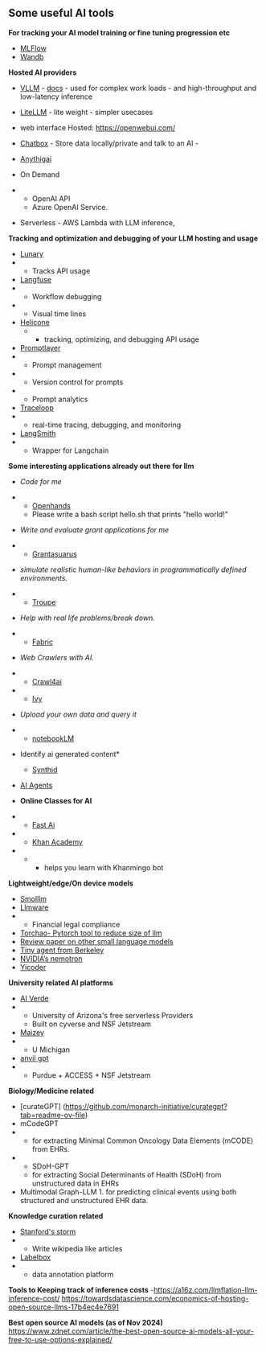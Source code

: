 ## Some useful AI tools
**For tracking your AI model training or fine tuning progression etc**
- [MLFlow](https://mlflow.org/)
- [Wandb](https://wandb.ai/home)

**Hosted AI providers**

- [VLLM](https://github.com/vllm-project/vllm)
        - [docs](https://docs.vllm.ai/en/latest/#)
            - used for complex work loads
            - and high-throughput and low-latency inference
- [LiteLLM](https://docs.litellm.ai/docs/)
        - lite weight
        - simpler usecases
- web interface Hosted: <https://openwebui.com/>
- [Chatbox](<https://github.com/Bin-Huang/chatbox/>)
        - Store data locally/private and talk to an AI
        - 
- [Anythigai](https://docs.anythingllm.com/)

- On Demand
- - OpenAI API
  - Azure OpenAI Service.
- Serverless
        - AWS Lambda with LLM inference,

**Tracking and optimization and debugging of your LLM hosting and usage**

- [Lunary](https://lunary.ai/)
- -  Tracks API usage
- [Langfuse](https://github.com/langfuse/langfuse)
- - Workflow debugging
- - Visual time lines
- [Helicone](https://www.helicone.ai/)
    - - tracking, optimizing, and debugging API usage
- [Promptlayer](https://www.promptlayer.com/)
- - Prompt management
- - Version control for prompts
- - Prompt analytics
- [Traceloop](https://www.traceloop.com/)
- - real-time tracing, debugging, and monitoring
- [LangSmith](https://www.langchain.com/langsmith)
- - Wrapper for Langchain
         
**Some interesting applications already out there for llm**
- *Code for me*
- - [Openhands](https://docs.all-hands.dev/modules/usage/getting-started)
  - Please write a bash script hello.sh that prints "hello world!"
- *Write and evaluate grant applications for me*
- - [Grantasuarus](https://sc.edu/about/offices_and_divisions/research/news_and_pubs/news/2024/20241009_AI_Roadmap_Launch.php)
- *simulate realistic human-like behaviors in programmatically defined environments.*
- - [Troupe](https://github.com/microsoft/TinyTroupe)
- *Help with real life problems/break down*.  
- - [Fabric](https://github.com/danielmiessler/fabric)
               

- *Web Crawlers with AI.*
- - [Crawl4ai](https://github.com/unclecode/crawl4ai)
- - [Ivy](https://ivy.ai/ai-web-crawler)

- *Upload your own data and query it*
- - [notebookLM](https://notebooklm.google.com/?authuser=1&original_referer=https:%2F%2Fduckduckgo.com%23)

- Identify ai generated content*
    - [Synthid](https://deepmind.google/technologies/synthid/)
- [AI Agents](https://lilianweng.github.io/posts/2023-06-23-agent/)


- **Online Classes for AI** 
- - [Fast Ai](https://www.fast.ai/)
- - [Khan Academy](https://www.khanacademy.org)
- - - helps you learn with Khanmingo bot

**Lightweight/edge/On device models**
- [Smolllm](https://huggingface.co/HuggingFaceTB/SmolLM2-1.7B-Instruct)
- [Llmware](https://llmware.ai/)
- - Financial legal compliance
- [Torchao- Pytorch tool to reduce size of llm](https://pytorch.org/blog/pytorch-native-architecture-optimization/)
- [Review paper on other small language models](https://arxiv.org/abs/2409.15790)
- [Tiny agent from Berkeley](https://huggingface.co/squeeze-ai-lab/TinyAgent-ToolRAG)
- [NVIDIA’s nemotron](https://www.marktechpost.com/2024/09/14/nvidia-open-sources-nemotron-mini-4b-instruct-a-4096-token-capacity-small-language-model-designed-for-roleplaying-function-calling-and-efficient-on-device-deployment-with-32-attention-heads-and-9/)
- [Yicoder](https://github.com/01-ai/Yi-Coder)

**University related AI platforms**
- [AI Verde](https://chat.openai.com/)
- - University of Arizona's free serverless Providers
  - Built on cyverse and NSF Jetstream
- [Maizey](https://www.youtube.com/watch?v=Lkyy1cvQiKA)
- - U Michigan
- [anvil gpt](https://www.rcac.purdue.edu/knowledge/anvil/anvilgpt)
- - Purdue + ACCESS + NSF Jetstream

**Biology/Medicine related**
- [curateGPT] (https://github.com/monarch-initiative/curategpt?tab=readme-ov-file)
- mCodeGPT
- - for extracting Minimal Common Oncology Data Elements (mCODE) from EHRs.
- - SDoH-GPT
  - for extracting Social Determinants of Health (SDoH) from unstructured data in EHRs
- Multimodal Graph-LLM
                1.  for predicting clinical events using both structured and unstructured EHR data.

**Knowledge curation related**
- [Stanford's storm](https://storm.genie.stanford.edu/)
- - Write wikipedia like articles
- [Labelbox](https://docs.labelbox.com/)
- - data annotation platform

**Tools to Keeping track of inference costs**
-<https://a16z.com/llmflation-llm-inference-cost/>
<https://towardsdatascience.com/economics-of-hosting-open-source-llms-17b4ec4e7691>

**Best open source AI models (as of Nov 2024)**
<https://www.zdnet.com/article/the-best-open-source-ai-models-all-your-free-to-use-options-explained/>

